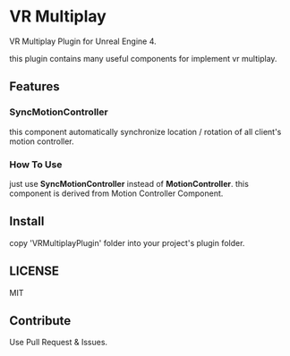 # VR Multiplay

VR Multiplay Plugin for Unreal Engine 4.

this plugin contains many useful components for implement vr multiplay.

## Features

### SyncMotionController

this component automatically synchronize location / rotation of all client's motion controller.

### How To Use

 just use **SyncMotionController** instead of **MotionController**. this component is derived from Motion Controller Component.

## Install

copy 'VRMultiplayPlugin' folder into your project's plugin folder.

## LICENSE

MIT

## Contribute

Use Pull Request & Issues.